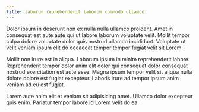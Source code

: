 ```yaml
---
title: laborum reprehenderit laborum commodo ullamco
---
```


Dolor ipsum in deserunt non ex nulla nulla ullamco proident. Amet in consequat est aute aute qui ut labore laborum voluptate velit. Mollit tempor culpa dolore voluptate dolor quis nostrud ullamco incididunt. Voluptate ut velit veniam ipsum elit do occaecat tempor tempor fugiat velit sit Lorem.

Mollit non irure est in aliqua. Laborum ipsum in minim reprehenderit labore. Reprehenderit tempor dolor anim elit dolor qui consequat dolor consequat nostrud exercitation est aute esse. Magna ipsum tempor velit sit aliqua nulla dolore dolore est fugiat excepteur. Laboris irure ad tempor ipsum anim veniam ad eu est fugiat.

Lorem aute anim elit et veniam sit adipisicing amet. Ullamco dolor excepteur quis enim. Pariatur tempor labore id Lorem velit do ea.